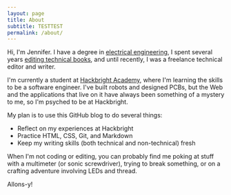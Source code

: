 ```yaml
---
layout: page
title: About
subtitle: TESTTEST
permalink: /about/
---
```


Hi, I'm Jennifer. I have a degree in [electrical engineering](http://www.ece.ufl.edu/), I spent several years [editing technical books](https://www.nostarch.com), and until recently, I was a freelance technical editor and writer.

I'm currently a student at [Hackbright Academy](https://hackbrightacademy.com/), where I'm learning the skills to be a software engineer. I've built robots and designed PCBs, but the Web and the applications that live on it have always been something of a mystery to me, so I'm psyched to be at Hackbright.

My plan is to use this GitHub blog to do several things:

* Reflect on my experiences at Hackbright
* Practice HTML, CSS, Git, and Markdown
* Keep my writing skills (both technical and non-technical) fresh

When I'm not coding or editing, you can probably find me poking at stuff with a multimeter (or sonic screwdriver), trying to break something, or on a crafting adventure involving LEDs and thread. 

Allons-y!
